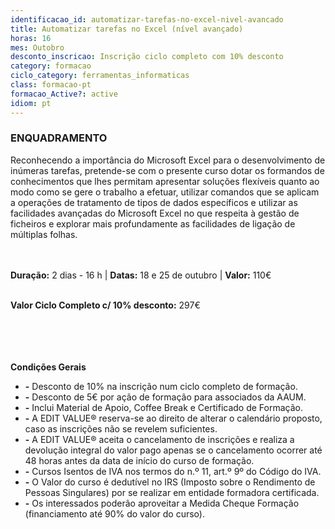 ```yaml
---
identificacao_id: automatizar-tarefas-no-excel-nivel-avancado
title: Automatizar tarefas no Excel (nível avançado)
horas: 16
mes: Outobro
desconto_inscricao: Inscrição ciclo completo com 10% desconto
category: formacao
ciclo_category: ferramentas_informaticas
class: formacao-pt
formacao_Active?: active
idiom: pt
---
```


### **ENQUADRAMENTO**
Reconhecendo a importância do Microsoft Excel para o desenvolvimento de inúmeras tarefas, pretende-se com o presente curso dotar os formandos de conhecimentos que lhes permitam apresentar soluções flexíveis quanto ao modo como se gere o trabalho a efetuar, utilizar comandos que se aplicam a operações de tratamento de tipos de dados específicos e utilizar as facilidades avançadas do Microsoft Excel no que respeita à gestão de ficheiros e explorar mais profundamente as facilidades de ligação de múltiplas folhas. <br><br><br>

**Duração:** 2 dias - 16 h  \|  **Datas:** 18 e 25 de outubro  \|  **Valor:** 110€<br><br> 

**Valor Ciclo Completo c/ 10% desconto:** 297€<br><br><br><br><br>

**Condições Gerais**

+ **\-** Desconto de 10% na inscrição num ciclo completo de formação.
+ **\-** Desconto de 5€ por ação de formação para associados da AAUM.
+ **\-** Inclui Material de Apoio, Coffee Break e Certificado de Formação.
+ **\-** A EDIT VALUE® reserva-se ao direito de alterar o calendário proposto, caso as inscrições não se revelem suficientes.
+ **\-** A EDIT VALUE® aceita o cancelamento de inscrições e realiza a devolução integral do valor pago apenas se o cancelamento ocorrer até 48 horas antes da data de início do curso de formação.
+ **\-** Cursos Isentos de IVA nos termos do n.º 11, art.º 9º do Código do IVA.
+ **\-** O Valor do curso é dedutível no IRS (Imposto sobre o Rendimento de Pessoas Singulares) por se realizar em entidade formadora certificada.
+ **\-** Os interessados poderão aproveitar a Medida Cheque Formação (financiamento até 90% do valor do curso).